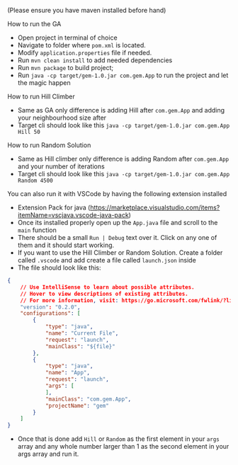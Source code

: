 (Please ensure you have maven installed before hand)

How to run the GA 
 - Open project in terminal of choice
 - Navigate to folder where `pom.xml` is located.
 - Modify `application.properties` file if needed.
 - Run `mvn clean install` to add needed dependencies
 - Run `mvn package` to build project;
 - Run `java -cp target/gem-1.0.jar com.gem.App` to run the project and let the magic happen

How to run Hill Climber
 - Same as GA only difference is adding Hill after `com.gem.App` and adding your neighbourhood size after
 - Target cli should look like this `java -cp target/gem-1.0.jar com.gem.App Hill 50`

 How to run Random Solution
 - Same as Hill climber only difference is adding Random after `com.gem.App` and your number of iterations
 - Target cli should look like this `java -cp target/gem-1.0.jar com.gem.App Random 4500`


 You can also run it with VSCode by having the following extension installed
 - Extension Pack for java (https://marketplace.visualstudio.com/items?itemName=vscjava.vscode-java-pack)
 - Once its installed properly open up the `App.java` file and scroll to the `main` function
 - There should be a small `Run | Debug` text over it. Click on any one of them and it should start working.
 - If you want to use the Hill Climber or Random Solution. Create a folder called `.vscode` and add create a file called `launch.json` inside
 - The file should look like this:
```json
{
    // Use IntelliSense to learn about possible attributes.
    // Hover to view descriptions of existing attributes.
    // For more information, visit: https://go.microsoft.com/fwlink/?linkid=830387
    "version": "0.2.0",
    "configurations": [
        {
            "type": "java",
            "name": "Current File",
            "request": "launch",
            "mainClass": "${file}"
        },
        {
            "type": "java",
            "name": "App",
            "request": "launch",
            "args": [
            ],
            "mainClass": "com.gem.App",
            "projectName": "gem"
        }
    ]
}
```
 - Once that is done add `Hill` or `Random` as the first element in your `args` array and any whole number larger than 1 as the second element in your args array and run it.